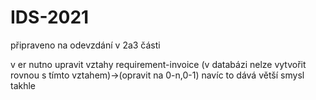# IDS-2021

připraveno na odevzdání v 2a3 části

v er nutno upravit vztahy requirement-invoice (v databázi nelze vytvořit rovnou s tímto vztahem)->(opravit na 0-n,0-1) navíc to dává větší smysl takhle
